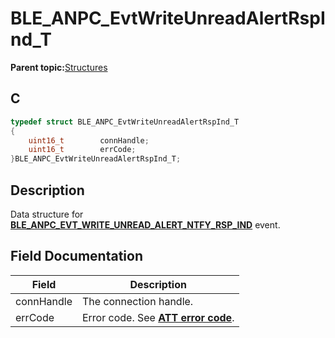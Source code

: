 # BLE\_ANPC\_EvtWriteUnreadAlertRspInd\_T

**Parent topic:**[Structures](GUID-4E49A4DF-FDD3-40FC-801F-BF51C85F516A.md)

## C

```c
typedef struct BLE_ANPC_EvtWriteUnreadAlertRspInd_T
{
    uint16_t        connHandle;
    uint16_t        errCode;
}BLE_ANPC_EvtWriteUnreadAlertRspInd_T;
```

## Description

Data structure for **[BLE\_ANPC\_EVT\_WRITE\_UNREAD\_ALERT\_NTFY\_RSP\_IND](GUID-6B001FFC-2FB3-4121-BBE3-7C382205F26C.md)** event.

## Field Documentation

|Field|Description|
|-----|-----------|
|connHandle|The connection handle.|
|errCode|Error code. See **[ATT error code](GUID-DF065B2A-A0F7-4C47-9C32-E9DAAD615479.md)**.|

